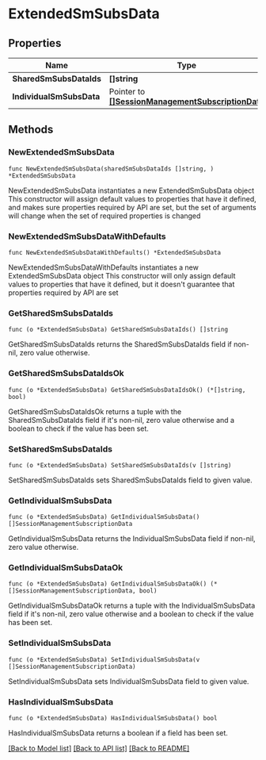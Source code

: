 # ExtendedSmSubsData

## Properties

Name | Type | Description | Notes
------------ | ------------- | ------------- | -------------
**SharedSmSubsDataIds** | **[]string** |  | 
**IndividualSmSubsData** | Pointer to [**[]SessionManagementSubscriptionData**](SessionManagementSubscriptionData.md) |  | [optional] 

## Methods

### NewExtendedSmSubsData

`func NewExtendedSmSubsData(sharedSmSubsDataIds []string, ) *ExtendedSmSubsData`

NewExtendedSmSubsData instantiates a new ExtendedSmSubsData object
This constructor will assign default values to properties that have it defined,
and makes sure properties required by API are set, but the set of arguments
will change when the set of required properties is changed

### NewExtendedSmSubsDataWithDefaults

`func NewExtendedSmSubsDataWithDefaults() *ExtendedSmSubsData`

NewExtendedSmSubsDataWithDefaults instantiates a new ExtendedSmSubsData object
This constructor will only assign default values to properties that have it defined,
but it doesn't guarantee that properties required by API are set

### GetSharedSmSubsDataIds

`func (o *ExtendedSmSubsData) GetSharedSmSubsDataIds() []string`

GetSharedSmSubsDataIds returns the SharedSmSubsDataIds field if non-nil, zero value otherwise.

### GetSharedSmSubsDataIdsOk

`func (o *ExtendedSmSubsData) GetSharedSmSubsDataIdsOk() (*[]string, bool)`

GetSharedSmSubsDataIdsOk returns a tuple with the SharedSmSubsDataIds field if it's non-nil, zero value otherwise
and a boolean to check if the value has been set.

### SetSharedSmSubsDataIds

`func (o *ExtendedSmSubsData) SetSharedSmSubsDataIds(v []string)`

SetSharedSmSubsDataIds sets SharedSmSubsDataIds field to given value.


### GetIndividualSmSubsData

`func (o *ExtendedSmSubsData) GetIndividualSmSubsData() []SessionManagementSubscriptionData`

GetIndividualSmSubsData returns the IndividualSmSubsData field if non-nil, zero value otherwise.

### GetIndividualSmSubsDataOk

`func (o *ExtendedSmSubsData) GetIndividualSmSubsDataOk() (*[]SessionManagementSubscriptionData, bool)`

GetIndividualSmSubsDataOk returns a tuple with the IndividualSmSubsData field if it's non-nil, zero value otherwise
and a boolean to check if the value has been set.

### SetIndividualSmSubsData

`func (o *ExtendedSmSubsData) SetIndividualSmSubsData(v []SessionManagementSubscriptionData)`

SetIndividualSmSubsData sets IndividualSmSubsData field to given value.

### HasIndividualSmSubsData

`func (o *ExtendedSmSubsData) HasIndividualSmSubsData() bool`

HasIndividualSmSubsData returns a boolean if a field has been set.


[[Back to Model list]](../README.md#documentation-for-models) [[Back to API list]](../README.md#documentation-for-api-endpoints) [[Back to README]](../README.md)


